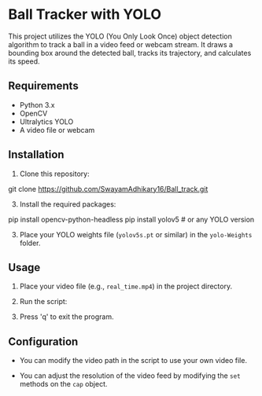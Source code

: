 # Ball Tracker with YOLO

This project utilizes the YOLO (You Only Look Once) object detection algorithm to track a ball in a video feed or webcam stream. It draws a bounding box around the detected ball, tracks its trajectory, and calculates its speed.

## Requirements

- Python 3.x
- OpenCV
- Ultralytics YOLO
- A video file or webcam

## Installation

1. Clone this repository:
   
git clone https://github.com/SwayamAdhikary16/Ball_track.git

3. Install the required packages:

pip install opencv-python-headless
pip install yolov5 # or any YOLO version


3. Place your YOLO weights file (`yolov5s.pt` or similar) in the `yolo-Weights` folder.

## Usage

1. Place your video file (e.g., `real_time.mp4`) in the project directory.

2. Run the script:


3. Press 'q' to exit the program.

## Configuration

- You can modify the video path in the script to use your own video file.

- You can adjust the resolution of the video feed by modifying the `set` methods on the `cap` object.




     
